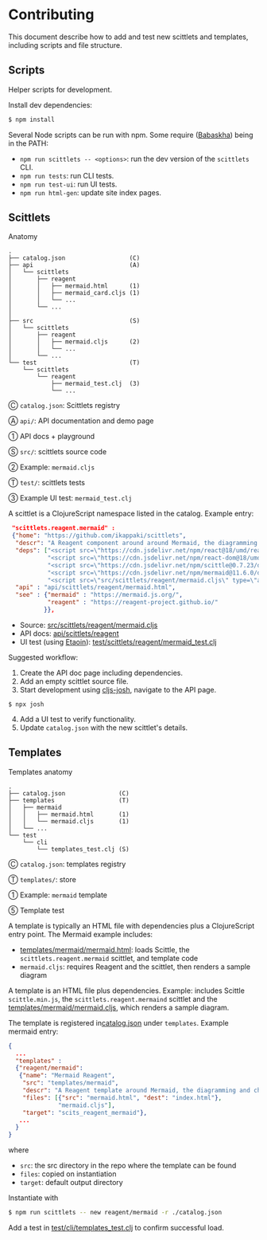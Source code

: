 # Contributing

This document describe how to add and test new scittlets and templates, including scripts and file structure.

## Scripts

Helper scripts for development.

Install dev dependencies:
```bash
$ npm install
```

Several Node scripts can be run with npm. Some require ([Babaskha](https://babashka.org/)) being in the PATH:

- `npm run scittlets -- <options>`: run the dev version of the `scittlets` CLI.
- `npm run tests`: run CLI tests.
- `npm run test-ui`: run UI tests.
- `npm run html-gen`: update site index pages.

## Scittlets

Anatomy

```
.
├── catalog.json                  (C)
├── api                           (A)
│   └── scittlets
│       ├── reagent
│       │   ├── mermaid.html      (1)
│       │   ├── mermaid_card.cljs (1)
│       │   └── ...
│       └── ... 
│
├── src                           (S)
│   └── scittlets
│       ├── reagent
│       │   ├── mermaid.cljs      (2)
│       │   └── ...
│       └── ...
└── test                          (T)
    └── scittlets
        └── reagent
            ├── mermaid_test.clj  (3)
            └── ...
```

Ⓒ `catalog.json`: Scittlets registry

Ⓐ `api/`: API documentation and demo page

① API docs + playground

Ⓢ `src/`: scittlets source code

② Example: `mermaid.cljs`

Ⓣ `test/`: scittlets tests

③ Example UI test: `mermaid_test.clj`

A scittlet is a ClojureScript namespace listed in the catalog. Example entry:
 
```json
 "scittlets.reagent.mermaid" :
 {"home": "https://github.com/ikappaki/scittlets",
  "descr": "A Reagent component around around Mermaid, the diagramming and charting tool",
  "deps": ["<script src=\"https://cdn.jsdelivr.net/npm/react@18/umd/react.production.min.js\"></script>",
           "<script src=\"https://cdn.jsdelivr.net/npm/react-dom@18/umd/react-dom.production.min.js\"></script>",
           "<script src=\"https://cdn.jsdelivr.net/npm/scittle@0.7.23/dist/scittle.reagent.min.js\"></script>",
           "<script src=\"https://cdn.jsdelivr.net/npm/mermaid@11.6.0/dist/mermaid.min.js\"></script>",
           "<script src=\"src/scittlets/reagent/mermaid.cljs\" type=\"application/x-scittle\"></script>"],
  "api" : "api/scittlets/reagent/mermaid.html",
  "see" : {"mermaid" : "https://mermaid.js.org/",
           "reagent" : "https://reagent-project.github.io/"
          }},

```


- Source: [src/scittlets/reagent/mermaid.cljs](src/scittlets/reagent/mermaid.cljs)
- API docs: [api/scittlets/reagent](api/scittlets/reagent)
- UI test (using [Etaoin](https://github.com/clj-commons/etaoin)): [test/scittlets/reagent/mermaid_test.clj](test/scittlets/reagent/mermaid_test.clj)

Suggested workflow:

1. Create the API doc page including dependencies.
2. Add an empty scittlet source file.
3. Start development using [cljs-josh](https://github.com/chr15m/cljs-josh), navigate to the API page.
```shell
$ npx josh
```
4. Add a UI test to verify functionality.
5. Update `catalog.json` with the new scittlet's details.

## Templates

Templates anatomy

```
.
├── catalog.json               (C)
├── templates                  (T)
│   ├── mermaid
│   │   ├── mermaid.html       (1)
│   │   └── mermaid.cljs       (1)
│   └── ...
└── test
    └── cli
        └── templates_test.clj (S)
```

Ⓒ `catalog.json`: templates registry

Ⓣ `templates/`: store

① Example: `mermaid` template

⑤ Template test

A template is typically an HTML file with dependencies plus a ClojureScript entry point.
The Mermaid example includes:

- [templates/mermaid/mermaid.html](templates/mermaid/mermaid.html): loads Scittle, the `scittlets.reagent.mermaid` scittlet, and template code
- `mermaid.cljs`: requires Reagent and the scittlet, then renders a sample diagram


A template is an HTML file plus dependencies. Example:  includes Scittle `scittle.min.js`, the `scittlets.reagent.mermaind` scittlet and the [templates/mermaid/mermaid.cljs](templates/mermaid/mermaid.cljs), which renders a sample diagram.
 
The template is registered in[catalog.json](catalog.json) under `templates`. Example mermaid entry:

```json
{
  ...
  "templates" :
  {"reagent/mermaid":
   {"name": "Mermaid Reagent",
    "src": "templates/mermaid",
    "descr": "A Reagent template around Mermaid, the diagramming and charting tool",
    "files": [{"src": "mermaid.html", "dest": "index.html"},
              "mermaid.cljs"],
    "target": "scits_reagent_mermaid"},
   ...
  }
}
```

where

- `src`: the src directory in the repo where the template can be found
- `files`: copied on instantiation
- `target`: default output directory

Instantiate with

```bash
$ npm run scittlets -- new reagent/mermaid -r ./catalog.json
```

Add a test in [test/cli/templates_test.clj](test/cli/templates_test.clj) to confirm successful load.
